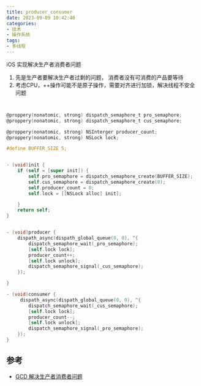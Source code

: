 ```yaml
---
title: producer_consumer
date: 2023-09-09 10:42:40
categories:
- 技术
- 操作系统
tags: 
- 多线程
---
```



iOS 实现解决生产者消费者问题


1. 先是生产者要解决生产者过剩的问题， 消费者没有可消费的产品要等待
2. 考虑CPU，++操作可能不是原子操作，需要对齐进行加锁，解决线程不安全问题


```Objective-C


@proppery(nonatomic, strong) dispatch_semaphore_t pro_semaphore;
@proppery(nonatomic, strong) dispatch_semaphore_t cus_semaphore;

@proppery(nonatomic, strong) NSInterger producer_count;
@proppery(nonatomic, strong) NSLock lock;

#define BUFFER_SIZE 5;


- (void)init {
    if (self = [super init]) {
        self.pro_semaphore = dispatch_semaphore_create(BUFFER_SIZE);
        self.cus_semaphore = dispatch_semaphore_create(0);
        self.producer_count = 0;
        self.lock = [[NSLock alloc] init];

    }
    return self;
}


- (void)producer {
    dispath_async(dispath_global_queue(0, 0), ^{
        dispatch_semaphore_wait(_pro_semaphore);
        [self.lock lock];
        producer_count++;
        [self.lock unlock];
        dispatch_semaphore_signal(_cus_semaphore);
    });

}

- (void)consumer {
     dispath_async(dispath_global_queue(0, 0), ^{
        dispatch_semaphore_wait(_cus_semaphore);
        [self.lock lock];
        producer_count--;
        [self.lock unlock];
        dispatch_semaphore_signal(_pro_semaphore);
    });
}


```



## 参考

* [GCD 解决生产者消费者问题](https://crmo.github.io/2019/06/16/GCD%20%E8%A7%A3%E5%86%B3%E7%94%9F%E4%BA%A7%E8%80%85%E6%B6%88%E8%B4%B9%E8%80%85%E9%97%AE%E9%A2%98/)

